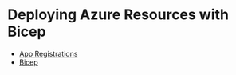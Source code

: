 # Deploying Azure Resources with Bicep

- [App Registrations](./01-app-registrations/)
- [Bicep](./02-bicep/)